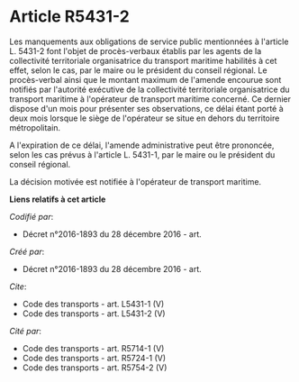 # Article R5431-2

Les manquements aux obligations de service public mentionnées à l'article L. 5431-2 font l'objet de procès-verbaux établis
par les agents de la collectivité territoriale organisatrice du transport maritime habilités à cet effet, selon le cas, par
le maire ou le président du conseil régional. Le procès-verbal ainsi que le montant maximum de l'amende encourue sont
notifiés par l'autorité exécutive de la collectivité territoriale organisatrice du transport maritime à l'opérateur de
transport maritime concerné. Ce dernier dispose d'un mois pour présenter ses observations, ce délai étant porté à deux mois
lorsque le siège de l'opérateur se situe en dehors du territoire métropolitain. 

A l'expiration de ce délai, l'amende administrative peut être prononcée, selon les cas prévus à l'article L. 5431-1, par le
maire ou le président du conseil régional. 

La décision motivée est notifiée à l'opérateur de transport maritime.

**Liens relatifs à cet article**

_Codifié par_:

  - Décret n°2016-1893 du 28 décembre 2016 - art.

_Créé par_:

  - Décret n°2016-1893 du 28 décembre 2016 - art.

_Cite_:

  - Code des transports - art. L5431-1 (V)
  - Code des transports - art. L5431-2 (V)

_Cité par_:

  - Code des transports - art. R5714-1 (V)
  - Code des transports - art. R5724-1 (V)
  - Code des transports - art. R5754-2 (V)
